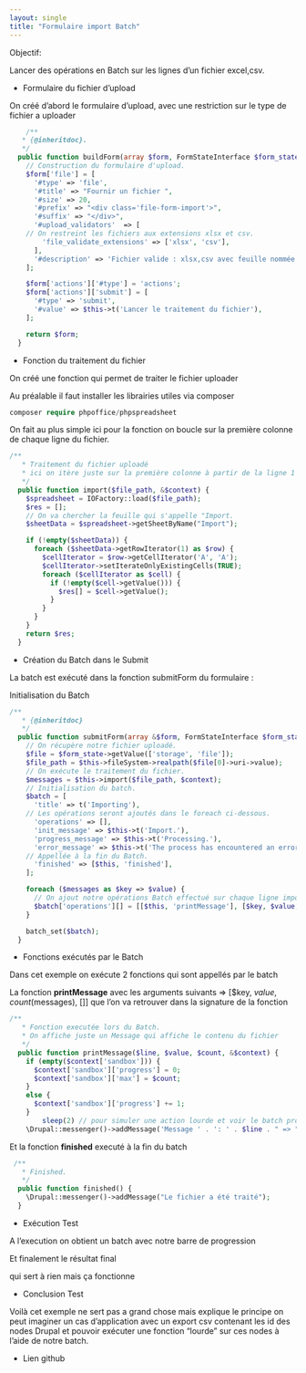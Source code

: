 ```yaml
---
layout: single
title: "Formulaire import Batch"
---
```


Objectif:

Lancer des opérations en Batch sur les lignes d’un fichier excel,csv.

- Formulaire du fichier d’upload

On créé d’abord le formulaire d’upload, avec une restriction sur le type de fichier a uploader

```php
	/**
   * {@inheritdoc}.
   */
  public function buildForm(array $form, FormStateInterface $form_state) {
    // Construction du formulaire d'upload.
    $form['file'] = [
      '#type' => 'file',
      '#title' => "Fournir un fichier ",
      '#size' => 20,
      '#prefix' => "<div class='file-form-import'>",
      '#suffix' => "</div>",
      '#upload_validators'  => [
    // On restreint les fichiers aux extensions xlsx et csv.
        'file_validate_extensions' => ['xlsx', 'csv'],
      ],
      '#description' => 'Fichier valide : xlsx,csv avec feuille nommée Import',
    ];

    $form['actions']['#type'] = 'actions';
    $form['actions']['submit'] = [
      '#type' => 'submit',
      '#value' => $this->t('Lancer le traitement du fichier'),
    ];

    return $form;
  }
```

- Fonction du traitement du fichier

On créé une fonction qui permet de traiter le fichier uploader

Au préalable il faut installer les librairies utiles via composer

```php
composer require phpoffice/phpspreadsheet
```

On fait au plus simple ici pour la fonction on boucle sur la première colonne de chaque ligne du fichier.

```php
/**
   * Traitement du fichier uploadé
   * ici on itère juste sur la première colonne à partir de la ligne 1
   */
  public function import($file_path, &$context) {
    $spreadsheet = IOFactory::load($file_path);
    $res = [];
    // On va chercher la feuille qui s'appelle "Import.
    $sheetData = $spreadsheet->getSheetByName("Import");

    if (!empty($sheetData)) {
      foreach ($sheetData->getRowIterator(1) as $row) {
        $cellIterator = $row->getCellIterator('A', 'A');
        $cellIterator->setIterateOnlyExistingCells(TRUE);
        foreach ($cellIterator as $cell) {
          if (!empty($cell->getValue())) {
            $res[] = $cell->getValue();
          }
        }
      }
    }
    return $res;
  }
```

- Création du Batch dans le Submit

La batch est exécuté dans la fonction submitForm du formulaire :

Initialisation du Batch

```php
/**
   * {@inheritdoc}
   */
  public function submitForm(array &$form, FormStateInterface $form_state) {
    // On récupère notre fichier uploadé.
    $file = $form_state->getValue(['storage', 'file']);
    $file_path = $this->fileSystem->realpath($file[0]->uri->value);
    // On exécute le traitement du fichier.
    $messages = $this->import($file_path, $context);
    // Initialisation du batch.
    $batch = [
      'title' => t('Importing'),
    // Les opérations seront ajoutés dans le foreach ci-dessous.
      'operations' => [],
      'init_message' => $this->t('Import.'),
      'progress_message' => $this->t('Processing.'),
      'error_message' => $this->t('The process has encountered an error.'),
    // Appellée à la fin du Batch.
      'finished' => [$this, 'finished'],
    ];

    foreach ($messages as $key => $value) {
      // On ajout notre opérations Batch effectué sur chaque ligne importées.
      $batch['operations'][] = [[$this, 'printMessage'], [$key, $value, count($messages), []]];
    }

    batch_set($batch);
  }
```

- Fonctions exécutés par le Batch

Dans cet exemple on exécute 2 fonctions qui sont appellés par le batch

La fonction **printMessage** avec les arguments suivants ⇒ [$key, $value, count($messages), []] que l’on va retrouver dans la signature de la fonction

```php
/**
   * Fonction executée lors du Batch.
   * On affiche juste un Message qui affiche le contenu du fichier
   */
  public function printMessage($line, $value, $count, &$context) {
    if (empty($context['sandbox'])) {
      $context['sandbox']['progress'] = 0;
      $context['sandbox']['max'] = $count;
    }
    else {
      $context['sandbox']['progress'] += 1;
    }
		sleep(2) // pour simuler une action lourde et voir le batch progresser
    \Drupal::messenger()->addMessage('Message ' . ': ' . $line . " => " . $value);

```

Et la fonction **finished** executé à la fin du batch

```php
 /**
   * Finished.
   */
  public function finished() {
    \Drupal::messenger()->addMessage("Le fichier a été traité");
  }
```

- Exécution Test

A l’execution on obtient un batch avec notre barre de progression

Et finalement le résultat final

qui sert à rien mais ça fonctionne

- Conclusion Test

Voilà cet exemple ne sert pas a grand chose mais explique le principe on peut imaginer un cas d’application avec un export csv contenant les id des nodes Drupal et pouvoir exécuter une fonction “lourde” sur ces nodes à l’aide de notre batch.

- Lien github
